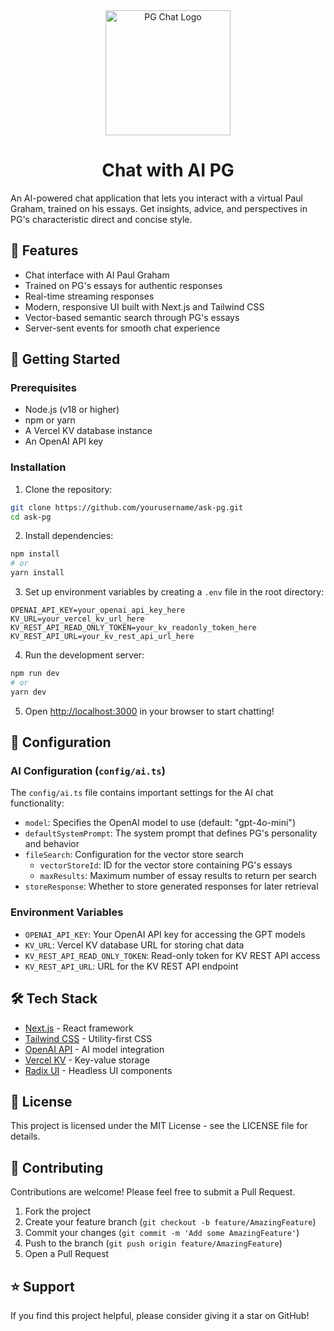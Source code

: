 <div align="center">
  <img src="https://paulgraham.chat/pgroid.png" alt="PG Chat Logo" width="200"/>
  <h1>Chat with AI PG</h1>
</div>
An AI-powered chat application that lets you interact with a virtual Paul Graham, trained on his essays. Get insights, advice, and perspectives in PG's characteristic direct and concise style.

## 🌟 Features

- Chat interface with AI Paul Graham
- Trained on PG's essays for authentic responses
- Real-time streaming responses
- Modern, responsive UI built with Next.js and Tailwind CSS
- Vector-based semantic search through PG's essays
- Server-sent events for smooth chat experience

## 🚀 Getting Started

### Prerequisites

- Node.js (v18 or higher)
- npm or yarn
- A Vercel KV database instance
- An OpenAI API key

### Installation

1. Clone the repository:
```bash
git clone https://github.com/yourusername/ask-pg.git
cd ask-pg
```

2. Install dependencies:
```bash
npm install
# or
yarn install
```

3. Set up environment variables by creating a `.env` file in the root directory:
```env
OPENAI_API_KEY=your_openai_api_key_here
KV_URL=your_vercel_kv_url_here
KV_REST_API_READ_ONLY_TOKEN=your_kv_readonly_token_here
KV_REST_API_URL=your_kv_rest_api_url_here
```

4. Run the development server:
```bash
npm run dev
# or
yarn dev
```

5. Open [http://localhost:3000](http://localhost:3000) in your browser to start chatting!

## 🔧 Configuration

### AI Configuration (`config/ai.ts`)

The `config/ai.ts` file contains important settings for the AI chat functionality:

- `model`: Specifies the OpenAI model to use (default: "gpt-4o-mini")
- `defaultSystemPrompt`: The system prompt that defines PG's personality and behavior
- `fileSearch`: Configuration for the vector store search
  - `vectorStoreId`: ID for the vector store containing PG's essays
  - `maxResults`: Maximum number of essay results to return per search
- `storeResponse`: Whether to store generated responses for later retrieval

### Environment Variables

- `OPENAI_API_KEY`: Your OpenAI API key for accessing the GPT models
- `KV_URL`: Vercel KV database URL for storing chat data
- `KV_REST_API_READ_ONLY_TOKEN`: Read-only token for KV REST API access
- `KV_REST_API_URL`: URL for the KV REST API endpoint

## 🛠️ Tech Stack

- [Next.js](https://nextjs.org/) - React framework
- [Tailwind CSS](https://tailwindcss.com/) - Utility-first CSS
- [OpenAI API](https://openai.com/) - AI model integration
- [Vercel KV](https://vercel.com/storage/kv) - Key-value storage
- [Radix UI](https://www.radix-ui.com/) - Headless UI components

## 📝 License

This project is licensed under the MIT License - see the LICENSE file for details.

## 🤝 Contributing

Contributions are welcome! Please feel free to submit a Pull Request.

1. Fork the project
2. Create your feature branch (`git checkout -b feature/AmazingFeature`)
3. Commit your changes (`git commit -m 'Add some AmazingFeature'`)
4. Push to the branch (`git push origin feature/AmazingFeature`)
5. Open a Pull Request

## ⭐️ Support

If you find this project helpful, please consider giving it a star on GitHub! 
